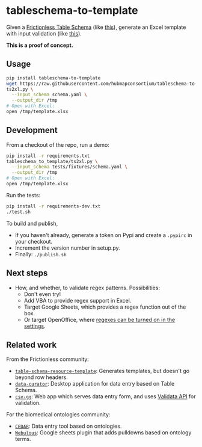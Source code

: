 # tableschema-to-template

Given a [Frictionless Table Schema](https://specs.frictionlessdata.io/table-schema/)
(like [this](https://raw.githubusercontent.com/hubmapconsortium/tableschema-to-template/main/tests/fixtures/schema.yaml)),
generate an Excel template with input validation
(like [this](https://raw.githubusercontent.com/hubmapconsortium/tableschema-to-template/main/tests/fixtures/template.xlsx)).

**This is a proof of concept.**

## Usage

```sh
pip install tableschema-to-template
wget https://raw.githubusercontent.com/hubmapconsortium/tableschema-to-template/main/tests/fixtures/schema.yaml
ts2xl.py \
  --input_schema schema.yaml \
  --output_dir /tmp
# Open with Excel:
open /tmp/template.xlsx
```

## Development

From a checkout of the repo, run a demo:
```sh
pip install -r requirements.txt
tableschema_to_template/ts2xl.py \
  --input_schema tests/fixtures/schema.yaml \
  --output_dir /tmp
# Open with Excel:
open /tmp/template.xlsx
```

Run the tests:
```sh
pip install -r requirements-dev.txt
./test.sh
```

To build and publish,
- If you haven't already, generate a token on Pypi and create a `.pypirc` in your checkout.
- Increment the version number in setup.py.
- Finally: `./publish.sh`

## Next steps

- How, and whether, to validate regex patterns. Possibilities:
  - Don't even try!
  - Add VBA to provide regex support in Excel.
  - Target Google Sheets, which provides a regex function out of the box.
  - Or target OpenOffice, where [regexes can be turned on in the settings](https://wiki.openoffice.org/wiki/Documentation/OOo3_User_Guides/Calc_Guide/Using_regular_expressions_in_functions).

## Related work

From the Frictionless community:
- [`table-schema-resource-template`](https://pypi.org/project/table-schema-resource-template/): Generates templates, but doesn't go beyond row headers. 
- [`data-curator`](https://github.com/qcif/data-curator): Desktop application for data entry based on Table Schema.
- [`csv-gg`](https://github.com/etalab/csv-gg): Web app which serves data entry form, and uses [Validata API](https://git.opendatafrance.net/validata/) for validation. 

For the biomedical ontologies community:
- [`CEDAR`](https://more.metadatacenter.org/): Data entry tool based on ontologies.
- [`Webulous`](https://www.ebi.ac.uk/spot/webulous/): Google sheets plugin that adds pulldowns based on ontology terms.
